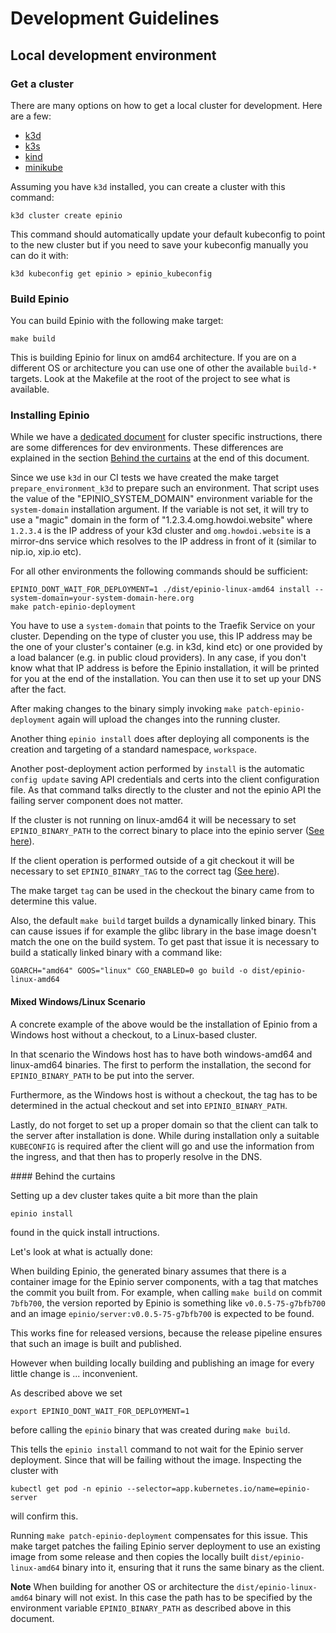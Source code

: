 # Development Guidelines

## Local development environment

### Get a cluster

There are many options on how to get a local cluster for development. Here are a few:

- [k3d](https://k3d.io/)
- [k3s](https://github.com/k3s-io/k3s)
- [kind](https://github.com/kubernetes-sigs/kind)
- [minikube](https://minikube.sigs.k8s.io/docs/start/)

Assuming you have `k3d` installed, you can create a cluster with this command:

```
k3d cluster create epinio
```

This command should automatically update your default kubeconfig to point to
the new cluster but if you need to save your kubeconfig manually you can do it with:

```
k3d kubeconfig get epinio > epinio_kubeconfig
```

### Build Epinio

You can build Epinio with the following make target:

```
make build
```

This is building Epinio for linux on amd64 architecture. If you are on a
different OS or architecture you can use one of other the available `build-*` targets.
Look at the Makefile at the root of the project to see what is available.

### Installing Epinio

While we have a [dedicated document](https://docs.epinio.io/installation/installation.html) for cluster
specific instructions, there are some differences for dev environments.
These differences are explained in the section [Behind the curtains](#curtain) at the end of this document.

Since we use `k3d` in our CI tests we have created the make target `prepare_environment_k3d` to prepare
such an environment. That script uses the value of the "EPINIO_SYSTEM_DOMAIN" environment variable
for the `system-domain` installation argument. If the variable is not set, it will try to use a "magic" domain
in the form of "1.2.3.4.omg.howdoi.website" where `1.2.3.4` is the IP address of your k3d cluster and
`omg.howdoi.website` is a mirror-dns service which resolves to the IP address in front of it (similar to nip.io, xip.io etc).

For all other environments the following commands should be sufficient:

```
EPINIO_DONT_WAIT_FOR_DEPLOYMENT=1 ./dist/epinio-linux-amd64 install --system-domain=your-system-domain-here.org
make patch-epinio-deployment
```

You have to use a `system-domain` that points to the Traefik Service on your cluster.
Depending on the type of cluster you use, this IP address may be the one of your
cluster's container (e.g. in k3d, kind etc) or one provided by a load balancer
(e.g. in public cloud providers). In any case, if you don't know what that IP address
is before the Epinio installation, it will be printed for you at the end of the
installation. You can then use it to set up your DNS after the fact.

After making changes to the binary simply invoking `make patch-epinio-deployment` again
will upload the changes into the running cluster.

Another thing `epinio install` does after deploying all components is
the creation and targeting of a standard namespace, `workspace`.

Another post-deployment action performed by `install` is the automatic `config update`
saving API credentials and certs into the client configuration file. As that
command talks directly to the cluster and not the epinio API the
failing server component does not matter.

If the cluster is not running on linux-amd64 it will be necessary to set
`EPINIO_BINARY_PATH` to the correct binary to place into the epinio server
([See here](https://github.com/epinio/epinio/blob/a4b679af88d58177cecf4a5717c8c96f382058ed/scripts/patch-epinio-deployment.sh#L19)).

If the client operation is performed outside of a git checkout it will be
necessary to set `EPINIO_BINARY_TAG` to the correct tag
([See here](https://github.com/epinio/epinio/blob/a4b679af88d58177cecf4a5717c8c96f382058ed/scripts/patch-epinio-deployment.sh#L20)).

The make target `tag` can be used in the checkout the binary came from to
determine this value.

Also, the default `make build` target builds a dynamically linked
binary. This can cause issues if for example the glibc library in the
base image doesn't match the one on the build system. To get past that
issue it is necessary to build a statically linked binary with a
command like:

```
GOARCH="amd64" GOOS="linux" CGO_ENABLED=0 go build -o dist/epinio-linux-amd64
```

#### Mixed Windows/Linux Scenario

A concrete example of the above would be the installation of Epinio from a
Windows host without a checkout, to a Linux-based cluster.

In that scenario the Windows host has to have both windows-amd64 and linux-amd64
binaries. The first to perform the installation, the second for
`EPINIO_BINARY_PATH` to be put into the server.

Furthermore, as the Windows host is without a checkout, the tag has to be
determined in the actual checkout and set into `EPINIO_BINARY_PATH`.

Lastly, do not forget to set up a proper domain so that the client can talk to
the server after installation is done. While during installation only a suitable
`KUBECONFIG` is required after the client will go and use the information from
the ingress, and that then has to properly resolve in the DNS.

<a id='curtain'>
#### Behind the curtains

Setting up a dev cluster takes quite a bit more than the plain

```
epinio install
```

found in the quick install intructions.

Let's look at what is actually done:

When building Epinio, the generated binary assumes that there is a
container image for the Epinio server components, with a tag that
matches the commit you built from.  For example, when calling `make
build` on commit `7bfb700`, the version reported by Epinio is
something like `v0.0.5-75-g7bfb700` and an image `epinio/server:v0.0.5-75-g7bfb700`
is expected to be found.

This works fine for released versions, because the release pipeline ensures
that such an image is built and published.

However when building locally building and publishing an image for
every little change is ... inconvenient.

As described above we set
```
export EPINIO_DONT_WAIT_FOR_DEPLOYMENT=1
```

before calling the `epinio` binary that was created during `make build`.

This tells the `epinio install` command to not wait for the Epinio server
deployment. Since that will be failing without the image. Inspecting
the cluster with

```
kubectl get pod -n epinio --selector=app.kubernetes.io/name=epinio-server
```

will confirm this.

Running `make patch-epinio-deployment` compensates for this issue.
This make target patches the failing Epinio server deployment to use an
existing image from some release and then copies the locally built
`dist/epinio-linux-amd64` binary into it, ensuring that it runs the
same binary as the client.

__Note__ When building for another OS or architecture the
`dist/epinio-linux-amd64` binary will not exist. In this case the path
has to be specified by the environment variable `EPINIO_BINARY_PATH`
as described above in this document.
